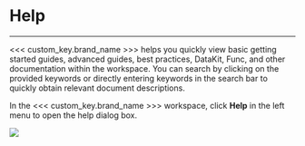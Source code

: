 # Help
---

<<< custom_key.brand_name >>> helps you quickly view basic getting started guides, advanced guides, best practices, DataKit, Func, and other documentation within the workspace. You can search by clicking on the provided keywords or directly entering keywords in the search bar to quickly obtain relevant document descriptions.

In the <<< custom_key.brand_name >>> workspace, click **Help** in the left menu to open the help dialog box.

![](img/15_help_01.png)

<!-- 

Clicking on **keywords** will initiate a search.

![](img/15_help_02.png)

Click **Show more** to view additional keywords.

![](img/15_help_03.png)

Hovering over the help menu allows you to directly enter the <<< custom_key.brand_name >>> Help Center and view the changelog.

![](img/15_help_04.png)
-->